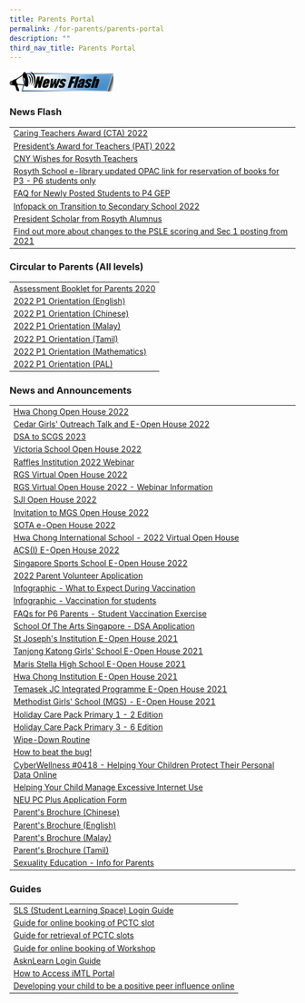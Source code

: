 ```yaml
---
title: Parents Portal
permalink: /for-parents/parents-portal
description: ""
third_nav_title: Parents Portal
---
```

![](/images/News%20Flash%20Image.png)

### News Flash

| | 
| -------- | 
| [Caring Teachers Award (CTA) 2022](https://moe-rosyth-staging.netlify.app/announcements/announcements/caring-teachers-award-2022) |
| [President’s Award for Teachers (PAT) 2022](https://moe-rosyth-staging.netlify.app/announcements/announcements/presidents-award-for-teachers-pat-2022) | 
| [CNY Wishes for Rosyth Teachers](https://moe-rosyth-staging.netlify.app/announcements/announcements/cny-wishes-for-rosyth-teachers) |
| [Rosyth School e-library updated OPAC link for reservation of books for P3 - P6 students only](https://schoolibrary.moe.edu.sg/rosyth/cgi-bin/spydus.exe/MSGTRN/WPAC/HOME) |
| [FAQ for Newly Posted Students to P4 GEP](/files/PostingFlowchart_FAQ_(for_parents)%20(1).pdf) | 
| [Infopack on Transition to Secondary School 2022](/files/Infopack%20on%20Transition%20to%20Secondary%20Schools%202022%20(1).pdf) |
| [President Scholar from Rosyth Alumnus](https://moe-rosyth-staging.netlify.app/announcements/announcements/president-scholar-from-rosyth-alumnus) | 
| [Find out more about changes to the PSLE scoring and Sec 1 posting from 2021](https://www.moe.gov.sg/page%20not%20found?item=%2fmicrosites%2fpsle%2f&user=extranet%5cAnonymous&site=moe-website) | 


### Circular to Parents (All levels)

|  | 
| -------- | 
| [Assessment Booklet for Parents 2020](https://rosyth-moe-edu-sg-admin.cwp.sg/qql/slot/u178/Sub%20pages/For%20Parents/Assessment%20Booklet%20for%20Parents%202020.pdf) |
| [2022 P1 Orientation (English)](/files/P1%20English%20Language-%20slides%20for%20parents%204%20Jan%202022.pdf) |
| [2022 P1 Orientation (Chinese)](/files/P1%20Chinese%20Language-%20slides%20for%20parents%204%20Jan%202022%20(1).pdf) | 
| [2022 P1 Orientation (Malay)](/files/P1%20Malay%20Language-%20slides%20for%20parents%204%20Jan%202022.pdf) | 
| [2022 P1 Orientation (Tamil)](/files/P1%20Tamil%20Language-%20slides%20for%20parents%204%20Jan%202022.pdf) |
| [2022 P1 Orientation (Mathematics)](/files/P1%20Mathematics%20-%20slides%20for%20parents%204%20Jan%202022.pdf) | 
| [2022 P1 Orientation (PAL)](/files/PAL@Rosyth%20-%20slides%20for%20parents%204%20Jan%202022.pdf) | 


### News and Announcements

|  | 
| -------- | 
| [Hwa Chong Open House 2022 ](/files/Hwa%20Chong%20Open%20House.pdf) |
| [Cedar Girls' Outreach Talk and E-Open House 2022](/files/Cedar%20Girls%20(1).pdf) | 
| [DSA to SCGS 2023](/files/2022%20DSA%20Postcard%20SCGS%20(1).pdf) | 
| [Victoria School Open House 2022](/files/VS%20open%20house%20(1).pdf) | 
| [Raffles Institution 2022 Webinar](/files/E-Mailer%20DSA%20Sec%20Webinar%20(1).pdf) | 
| [RGS Virtual Open House 2022](/files/Virtual%20Open%20House%202022%20-%20Poster%20(2).pdf) | 
| [RGS Virtual Open House 2022 - Webinar Information ](https://rosyth-moe-edu-sg-admin.cwp.sg/qql/slot/u178/Sub%20pages/Primary%206%20Tab/PDF/2022/Annex%20I%20-%20RGS%20Virtual%20Open%20House%202022%20-%20Webinar%20Information.pdf) |
| [SJI Open House 2022](https://rosyth-moe-edu-sg-admin.cwp.sg/qql/slot/u178/Sub%20pages/Primary%206%20Tab/PDF/2022/SJI.pdf) |
| [Invitation to MGS Open House 2022](https://rosyth-moe-edu-sg-admin.cwp.sg/qql/slot/u178/Sub%20pages/Primary%206%20Tab/PDF/2022/Invitation%20to%20MGS%20Open%20House%202022.pdf) |
| [SOTA e-Open House 2022](https://rosyth-moe-edu-sg-admin.cwp.sg/qql/slot/u178/Sub%20pages/Primary%206%20Tab/PDF/2022/SOTA%20e-Open%20House%202022.pdf) |
| [Hwa Chong International School - 2022 Virtual Open House](https://rosyth-moe-edu-sg-admin.cwp.sg/qql/slot/u178/Sub%20pages/Primary%206%20Tab/PDF/2022/Hwa%20Chong%20International%20School%20-%202021%20Virtual%20Open%20House.pdf) |
| [ACS(I) E-Open House 2022](https://rosyth-moe-edu-sg-admin.cwp.sg/qql/slot/u178/Sub%20pages/Primary%206%20Tab/PDF/2022/ACSI%20E-Open%20House%202022.docx.pdf) |
| [Singapore Sports School E-Open House 2022](https://rosyth-moe-edu-sg-admin.cwp.sg/qql/slot/u178/Sub%20pages/Primary%206%20Tab/PDF/2022/Singapore%20Sports%20School%20E-Open%20House%202022.pdf) |
| [2022 Parent Volunteer Application ](https://rosyth-moe-edu-sg-admin.cwp.sg/others/announcements/2022-parent-volunteer-application) |
| [Infographic - What to Expect During Vaccination ](https://rosyth-moe-edu-sg-admin.cwp.sg/qql/slot/u178/Sub%20pages/Primary%206%20Tab/PDF/Infographic%20-%20What%20to%20Expect%20During%20Vaccination.pdf) |
| [Infographic - Vaccination for students](https://rosyth-moe-edu-sg-admin.cwp.sg/qql/slot/u178/Sub%20pages/Primary%206%20Tab/PDF/Infographic%20-%20Vaccination%20for%20Students.pdf) |
| [FAQs for P6 Parents - Student Vaccination Exercise](https://rosyth-moe-edu-sg-admin.cwp.sg/qql/slot/u178/Sub%20pages/Primary%206%20Tab/PDF/FAQs%20for%20P6%20Parents%20-%20Student%20Vaccination%20Exercise.pdf) |
| [School Of The Arts Singapore - DSA Application](https://rosyth-moe-edu-sg-admin.cwp.sg/qql/slot/u178/Sub%20pages/Primary%206%20Tab/PDF/School%20Of%20The%20Arts%20Singapore%20-%20DSA%20Application.pdf) |
| [St Joseph's Institution E-Open House 2021](https://rosyth-moe-edu-sg-admin.cwp.sg/qql/slot/u178/Sub%20pages/Primary%206%20Tab/PDF/St%20Josephs%20Institution%20E-Open%20House%202021.pdf) |
| [Tanjong Katong Girls' School E-Open House 2021 ](https://rosyth-moe-edu-sg-admin.cwp.sg/qql/slot/u178/Sub%20pages/Primary%206%20Tab/PDF/Tanjong%20Katong%20Girls%20School%20E-Open%20House%202021.pdf) |
| [Maris Stella High School E-Open House 2021](https://rosyth-moe-edu-sg-admin.cwp.sg/qql/slot/u178/Sub%20pages/Primary%206%20Tab/PDF/Maris%20Stella%20High%20School%20E-Open%20House%202021.pdf) |
| [Hwa Chong Institution E-Open House 2021](https://rosyth-moe-edu-sg-admin.cwp.sg/qql/slot/u178/Sub%20pages/Primary%206%20Tab/PDF/Hwa%20Chong%20Institution%20E-Open%20House%202021.pdf) |
| [Temasek JC Integrated Programme E-Open House 2021](http://temasek%20jc%20integrated%20programme%20e-open%20house%202021/) | 
| [Methodist Girls' School (MGS) - E-Open House 2021](https://rosyth-moe-edu-sg-admin.cwp.sg/qql/slot/u178/Sub%20pages/Primary%206%20Tab/PDF/Methodist%20Girls%20School%20E-Open%20House%202021.docx.pdf) |
| [Holiday Care Pack Primary 1 - 2 Edition](https://rosyth-moe-edu-sg-admin.cwp.sg/qql/slot/u178/Sub%20pages/For%20Parents/PDF/Holiday%20Care%20Pack%20Pri%201%20-2%20Edition(5May).pdf) |
| [Holiday Care Pack Primary 3 - 6 Edition](https://rosyth-moe-edu-sg-admin.cwp.sg/qql/slot/u178/Sub%20pages/For%20Parents/PDF/Holiday%20Care%20Pack%20Pri%203%20-%206%20Edition(5May).pdf) |
| [Wipe-Down Routine ](https://rosyth-moe-edu-sg-admin.cwp.sg/others/announcements/wipe-down-routine) |
| [How to beat the bug!](https://rosyth-moe-edu-sg-admin.cwp.sg/others/announcements/how-to-beat-the-bug) |
| [CyberWellness #0418 - Helping Your Children Protect Their Personal Data Online](https://rosyth-moe-edu-sg-admin.cwp.sg/qql/slot/u178/Sub%20pages/For%20Parents/Helping%20Your%20Children%20Protect%20Their%20Personal%20Data%20Online.zip) |
| [Helping Your Child Manage Excessive Internet Use](https://rosyth-moe-edu-sg-admin.cwp.sg/qql/slot/u178/News%20and%20Announcments/4%20Tip%20sheet%20for%20Parents-Excessive%20Internet%20Use.pdf) |
| [NEU PC Plus Application Form](https://rosyth-moe-edu-sg-admin.cwp.sg/qql/slot/u178/Sub%20pages/For%20Parents/Forms/Application%20Form%20for%20MOE-SPED%20FAS%20v4.3.pdf) |
| [Parent's Brochure (Chinese)](https://rosyth-moe-edu-sg-admin.cwp.sg/qql/slot/u178/Sub%20pages/For%20Parents/PDF/Parent/'s%20Brochure_Chinese.pdf) |
| [Parent's Brochure (English)](https://rosyth-moe-edu-sg-admin.cwp.sg/qql/slot/u178/Sub%20pages/For%20Parents/PDF/Parent/'s%20Brochure_English.pdf) |
| [Parent's Brochure (Malay)](https://rosyth-moe-edu-sg-admin.cwp.sg/qql/slot/u178/Sub%20pages/For%20Parents/PDF/Parent/'s%20Brochure_Malay.pdf) |
| [Parent's Brochure (Tamil)](https://rosyth-moe-edu-sg-admin.cwp.sg/qql/slot/u178/Sub%20pages/For%20Parents/PDF/Parent/'s%20Brochure_Tamil.pdf) |
| [Sexuality Education - Info for Parents](https://rosyth-moe-edu-sg-admin.cwp.sg/qql/slot/u178/Sub%20pages/For%20Parents/PDF/2022/Info_on_SEd_for_RS_website_2022_final.pdf) |


### Guides

| | 
| -------- | 
| [SLS (Student Learning Space) Login Guide](https://www.youtube.com/watch?v=5TYrh83EzIw&feature=youtu.be) |
| [Guide for online booking of PCTC slot](https://rosyth.moe.edu.sg/qql/slot/u178/Sub%20pages/For%20Parents/2018%20Guides%20for%20Parents/Guide%20for%20online%20booking%20of%20PTC%20slot.pdf) |
| [Guide for retrieval of PCTC slots](https://rosyth.moe.edu.sg/qql/slot/u178/Sub%20pages/For%20Parents/2018%20Guides%20for%20Parents/Guide%20to%20getting%20summary%20from%20consultation%20tool%20(Parents).pdf) |
| [Guide for online booking of Workshop ](https://rosyth-moe-edu-sg-admin.cwp.sg/qql/slot/u178/Sub%20pages/For%20Parents/2018%20Guides%20for%20Parents/Parents%20Guide%20to%20Booking%20A%20slot%20for%20Workshop.pdf) |
| [AsknLearn Login Guide](https://drive.google.com/drive/folders/19OdQtptOFSbUfUePi_OqE6QVZMg20uG9) |
| [How to Access iMTL Portal](https://www.youtube.com/watch?v=g0BsujviTuc) |
| [Developing your child to be a positive peer influence online](https://rosyth-moe-edu-sg-admin.cwp.sg/qql/slot/u178/Sub%20pages/For%20Parents/T1%20-%20Developing%20your%20child%20to%20be%20a%20positive%20peer%20influence%20online.pdf) |